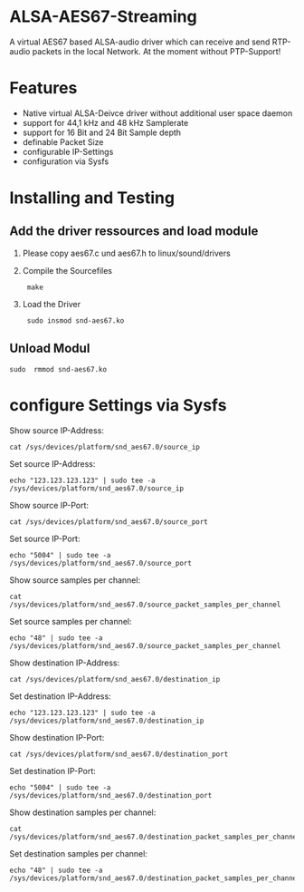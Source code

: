 # ALSA-AES67-Streaming

A virtual AES67 based ALSA-audio driver which can receive and send RTP-audio packets in the local Network. At the moment without PTP-Support!

# Features

* Native virtual ALSA-Deivce driver without additional user space daemon
* support for 44,1 kHz and 48 kHz Samplerate
* support for 16 Bit and 24 Bit Sample depth
* definable Packet Size
* configurable IP-Settings
* configuration via Sysfs

# Installing and Testing

## Add the driver ressources and load module

1. Please copy aes67.c und aes67.h to linux/sound/drivers

2. Compile the Sourcefiles

        make

3. Load the Driver

        sudo insmod snd-aes67.ko

## Unload Modul

    sudo  rmmod snd-aes67.ko



# configure Settings via Sysfs

Show source IP-Address:
    
    cat /sys/devices/platform/snd_aes67.0/source_ip

Set source IP-Address:

    echo "123.123.123.123" | sudo tee -a /sys/devices/platform/snd_aes67.0/source_ip

Show source IP-Port:
    
    cat /sys/devices/platform/snd_aes67.0/source_port 
        
Set source IP-Port:

    echo "5004" | sudo tee -a /sys/devices/platform/snd_aes67.0/source_port 

Show source samples per channel:

    cat /sys/devices/platform/snd_aes67.0/source_packet_samples_per_channel

Set source samples per channel:

    echo "48" | sudo tee -a /sys/devices/platform/snd_aes67.0/source_packet_samples_per_channel

Show destination IP-Address: 

    cat /sys/devices/platform/snd_aes67.0/destination_ip
        
Set destination IP-Address:

    echo "123.123.123.123" | sudo tee -a /sys/devices/platform/snd_aes67.0/destination_ip

Show destination IP-Port:

    cat /sys/devices/platform/snd_aes67.0/destination_port
        
Set destination IP-Port:

    echo "5004" | sudo tee -a /sys/devices/platform/snd_aes67.0/destination_port

Show destination samples per channel:

    cat /sys/devices/platform/snd_aes67.0/destination_packet_samples_per_channel
        
Set destination samples per channel:
        
    echo "48" | sudo tee -a /sys/devices/platform/snd_aes67.0/destination_packet_samples_per_channel


